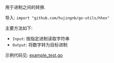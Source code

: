 用于进制之间的转换. 

导入: `import "github.com/hujingnb/go-utils/hhex"`

主要方法如下: 

* `Input`: 按指定进制读取字符串
* `Output`: 将数字转为目标进制

示例代码见: [example_test.go](./example_test.go)